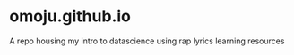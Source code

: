 omoju.github.io
===============
A repo housing my intro to datascience using rap lyrics learning resources
